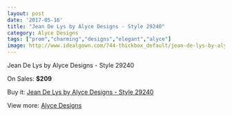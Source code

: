 ```yaml
---
layout: post
date: '2017-05-16'
title: "Jean De Lys by Alyce Designs - Style 29240"
category: Alyce Designs
tags: ["prom","charming","designs","elegant","alyce"]
image: http://www.idealgown.com/744-thickbox_default/jean-de-lys-by-alyce-designs-style-29240.jpg
---
```

Jean De Lys by Alyce Designs - Style 29240

On Sales: **$209**
<a href="https://www.idealgown.com/en/alyce-designs/338-jean-de-lys-by-alyce-designs-style-29240.html"><amp-img layout="responsive" width="600" height="600" src="//www.idealgown.com/744-thickbox_default/jean-de-lys-by-alyce-designs-style-29240.jpg" alt="Jean De Lys by Alyce Designs - Style 29240 0" /></a>
<a href="https://www.idealgown.com/en/alyce-designs/338-jean-de-lys-by-alyce-designs-style-29240.html"><amp-img layout="responsive" width="600" height="600" src="//www.idealgown.com/745-thickbox_default/jean-de-lys-by-alyce-designs-style-29240.jpg" alt="Jean De Lys by Alyce Designs - Style 29240 1" /></a>

Buy it: [Jean De Lys by Alyce Designs - Style 29240](https://www.idealgown.com/en/alyce-designs/338-jean-de-lys-by-alyce-designs-style-29240.html "Jean De Lys by Alyce Designs - Style 29240")

View more: [Alyce Designs](https://www.idealgown.com/en/5-alyce-designs "Alyce Designs")